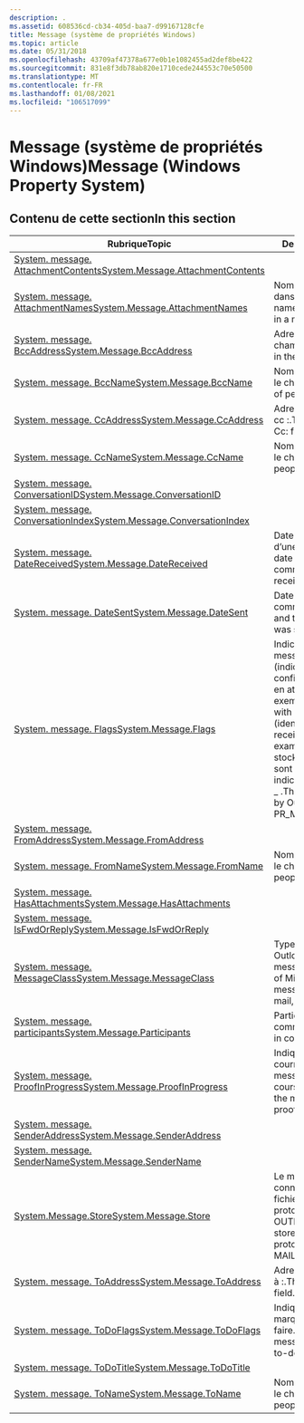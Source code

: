 ```yaml
---
description: .
ms.assetid: 608536cd-cb34-405d-baa7-d99167128cfe
title: Message (système de propriétés Windows)
ms.topic: article
ms.date: 05/31/2018
ms.openlocfilehash: 43709af47378a677e0b1e1082455ad2def8be422
ms.sourcegitcommit: 831e8f3db78ab820e1710cede244553c70e50500
ms.translationtype: MT
ms.contentlocale: fr-FR
ms.lasthandoff: 01/08/2021
ms.locfileid: "106517099"
---
```

# <a name="message-windows-property-system"></a><span data-ttu-id="cf5f5-103">Message (système de propriétés Windows)</span><span class="sxs-lookup"><span data-stu-id="cf5f5-103">Message (Windows Property System)</span></span>

## <a name="in-this-section"></a><span data-ttu-id="cf5f5-104">Contenu de cette section</span><span class="sxs-lookup"><span data-stu-id="cf5f5-104">In this section</span></span>



| <span data-ttu-id="cf5f5-105">Rubrique</span><span class="sxs-lookup"><span data-stu-id="cf5f5-105">Topic</span></span>                                                                                              | <span data-ttu-id="cf5f5-106">Description</span><span class="sxs-lookup"><span data-stu-id="cf5f5-106">Description</span></span>                                                                                                                                                                       |
|----------------------------------------------------------------------------------------------------|-----------------------------------------------------------------------------------------------------------------------------------------------------------------------------------|
| [<span data-ttu-id="cf5f5-107">System. message. AttachmentContents</span><span class="sxs-lookup"><span data-stu-id="cf5f5-107">System.Message.AttachmentContents</span></span>](./props-system-message-attachmentcontents.md)<br/> |                                                                                                                                                                                   |
| [<span data-ttu-id="cf5f5-108">System. message. AttachmentNames</span><span class="sxs-lookup"><span data-stu-id="cf5f5-108">System.Message.AttachmentNames</span></span>](./props-system-message-attachmentnames.md)<br/>       | <span data-ttu-id="cf5f5-109">Noms des pièces jointes dans un message.</span><span class="sxs-lookup"><span data-stu-id="cf5f5-109">The names of the attachments in a message.</span></span><br/>                                                                                                                             |
| [<span data-ttu-id="cf5f5-110">System. message. BccAddress</span><span class="sxs-lookup"><span data-stu-id="cf5f5-110">System.Message.BccAddress</span></span>](./props-system-message-bccaddress.md)<br/>                 | <span data-ttu-id="cf5f5-111">Adresses figurant dans le champ Cci :.</span><span class="sxs-lookup"><span data-stu-id="cf5f5-111">The addresses in the Bcc: field.</span></span><br/>                                                                                                                                       |
| [<span data-ttu-id="cf5f5-112">System. message. BccName</span><span class="sxs-lookup"><span data-stu-id="cf5f5-112">System.Message.BccName</span></span>](./props-system-message-bccname.md)<br/>                       | <span data-ttu-id="cf5f5-113">Noms des personnes dans le champ Cci :.</span><span class="sxs-lookup"><span data-stu-id="cf5f5-113">The names of people in the Bcc: field.</span></span><br/>                                                                                                                                 |
| [<span data-ttu-id="cf5f5-114">System. message. CcAddress</span><span class="sxs-lookup"><span data-stu-id="cf5f5-114">System.Message.CcAddress</span></span>](./props-system-message-ccaddress.md)<br/>                   | <span data-ttu-id="cf5f5-115">Adresses dans le champ cc :.</span><span class="sxs-lookup"><span data-stu-id="cf5f5-115">The addresses in the Cc: field.</span></span><br/>                                                                                                                                        |
| [<span data-ttu-id="cf5f5-116">System. message. CcName</span><span class="sxs-lookup"><span data-stu-id="cf5f5-116">System.Message.CcName</span></span>](./props-system-message-ccname.md)<br/>                         | <span data-ttu-id="cf5f5-117">Noms des personnes dans le champ cc :.</span><span class="sxs-lookup"><span data-stu-id="cf5f5-117">The names of people in the Cc: field.</span></span><br/>                                                                                                                                  |
| [<span data-ttu-id="cf5f5-118">System. message. ConversationID</span><span class="sxs-lookup"><span data-stu-id="cf5f5-118">System.Message.ConversationID</span></span>](./props-system-message-conversationid.md)<br/>         |                                                                                                                                                                                   |
| <span data-ttu-id="cf5f5-119">[System. message. ConversationIndex](/previous-versions/windows/desktop/legacy/bb787335(v=vs.85))</span><span class="sxs-lookup"><span data-stu-id="cf5f5-119">[System.Message.ConversationIndex](/previous-versions/windows/desktop/legacy/bb787335(v=vs.85))</span></span><br/>   |                                                                                                                                                                                   |
| [<span data-ttu-id="cf5f5-120">System. message. DateReceived</span><span class="sxs-lookup"><span data-stu-id="cf5f5-120">System.Message.DateReceived</span></span>](./props-system-message-datereceived.md)<br/>             | <span data-ttu-id="cf5f5-121">Date et heure de réception d’une communication.</span><span class="sxs-lookup"><span data-stu-id="cf5f5-121">The date and time a communication was received.</span></span><br/>                                                                                                                        |
| [<span data-ttu-id="cf5f5-122">System. message. DateSent</span><span class="sxs-lookup"><span data-stu-id="cf5f5-122">System.Message.DateSent</span></span>](./props-system-message-datesent.md)<br/>                     | <span data-ttu-id="cf5f5-123">Date et heure d’envoi d’une communication.</span><span class="sxs-lookup"><span data-stu-id="cf5f5-123">The date and time a communication was sent.</span></span><br/>                                                                                                                            |
| [<span data-ttu-id="cf5f5-124">System. message. Flags</span><span class="sxs-lookup"><span data-stu-id="cf5f5-124">System.Message.Flags</span></span>](./props-system-message-flags.md)<br/>                           | <span data-ttu-id="cf5f5-125">Indicateurs associés à des messages électroniques (indiquant qu’une confirmation de lecture est en attente, par exemple).</span><span class="sxs-lookup"><span data-stu-id="cf5f5-125">Flags associated with e-mail messages (identifying that a read receipt is pending, for example).</span></span> <span data-ttu-id="cf5f5-126">Les valeurs stockées ici par Outlook sont définies pour les \_ indicateurs de message PR \_ .</span><span class="sxs-lookup"><span data-stu-id="cf5f5-126">The values stored here by Outlook are defined for PR\_MESSAGE\_FLAGS.</span></span><br/> |
| [<span data-ttu-id="cf5f5-127">System. message. FromAddress</span><span class="sxs-lookup"><span data-stu-id="cf5f5-127">System.Message.FromAddress</span></span>](./props-system-message-fromaddress.md)<br/>               |                                                                                                                                                                                   |
| [<span data-ttu-id="cf5f5-128">System. message. FromName</span><span class="sxs-lookup"><span data-stu-id="cf5f5-128">System.Message.FromName</span></span>](./props-system-message-fromname.md)<br/>                     | <span data-ttu-id="cf5f5-129">Noms des personnes dans le champ de :.</span><span class="sxs-lookup"><span data-stu-id="cf5f5-129">The names of people in the From: field.</span></span><br/>                                                                                                                                |
| [<span data-ttu-id="cf5f5-130">System. message. HasAttachments</span><span class="sxs-lookup"><span data-stu-id="cf5f5-130">System.Message.HasAttachments</span></span>](./props-system-message-hasattachments.md)<br/>         |                                                                                                                                                                                   |
| [<span data-ttu-id="cf5f5-131">System. message. IsFwdOrReply</span><span class="sxs-lookup"><span data-stu-id="cf5f5-131">System.Message.IsFwdOrReply</span></span>](./props-system-message-isfwdorreply.md)<br/>             |                                                                                                                                                                                   |
| [<span data-ttu-id="cf5f5-132">System. message. MessageClass</span><span class="sxs-lookup"><span data-stu-id="cf5f5-132">System.Message.MessageClass</span></span>](./props-system-message-messageclass.md)<br/>             | <span data-ttu-id="cf5f5-133">Type de message Microsoft Outlook (réunion, tâche, messagerie, etc.).</span><span class="sxs-lookup"><span data-stu-id="cf5f5-133">The type of Microsoft Outlook message (meeting, task, mail, and so on).</span></span><br/>                                                                                                |
| [<span data-ttu-id="cf5f5-134">System. message. participants</span><span class="sxs-lookup"><span data-stu-id="cf5f5-134">System.Message.Participants</span></span>](props-system-message-participants.md)<br/>                    | <span data-ttu-id="cf5f5-135">Participants à la communication.</span><span class="sxs-lookup"><span data-stu-id="cf5f5-135">Participants in communication.</span></span><br/>                                                                                                                                         |
| [<span data-ttu-id="cf5f5-136">System. message. ProofInProgress</span><span class="sxs-lookup"><span data-stu-id="cf5f5-136">System.Message.ProofInProgress</span></span>](./props-system-message-proofinprogress.md)<br/>       | <span data-ttu-id="cf5f5-137">Indique si la vérification du courrier indésirable du message est toujours en cours.</span><span class="sxs-lookup"><span data-stu-id="cf5f5-137">Identifies whether the message junk e-mail proofing is still in progress.</span></span><br/>                                                                                              |
| [<span data-ttu-id="cf5f5-138">System. message. SenderAddress</span><span class="sxs-lookup"><span data-stu-id="cf5f5-138">System.Message.SenderAddress</span></span>](./props-system-message-senderaddress.md)<br/>           |                                                                                                                                                                                   |
| [<span data-ttu-id="cf5f5-139">System. message. SenderName</span><span class="sxs-lookup"><span data-stu-id="cf5f5-139">System.Message.SenderName</span></span>](./props-system-message-sendername.md)<br/>                 |                                                                                                                                                                                   |
| [<span data-ttu-id="cf5f5-140">System.Message.Store</span><span class="sxs-lookup"><span data-stu-id="cf5f5-140">System.Message.Store</span></span>](./props-system-message-store.md)<br/>                           | <span data-ttu-id="cf5f5-141">Le magasin (également connu sous le nom de fichier de gestionnaire de protocole), MAIL, OUTLOOKEXPRESS.</span><span class="sxs-lookup"><span data-stu-id="cf5f5-141">The store (also known as the protocol handler) FILE, MAIL, OUTLOOKEXPRESS.</span></span><br/>                                                                                             |
| [<span data-ttu-id="cf5f5-142">System. message. ToAddress</span><span class="sxs-lookup"><span data-stu-id="cf5f5-142">System.Message.ToAddress</span></span>](./props-system-message-toaddress.md)<br/>                   | <span data-ttu-id="cf5f5-143">Adresses dans le champ à :.</span><span class="sxs-lookup"><span data-stu-id="cf5f5-143">The addresses in the To: field.</span></span><br/>                                                                                                                                        |
| [<span data-ttu-id="cf5f5-144">System. message. ToDoFlags</span><span class="sxs-lookup"><span data-stu-id="cf5f5-144">System.Message.ToDoFlags</span></span>](./props-system-message-todoflags.md)<br/>                   | <span data-ttu-id="cf5f5-145">Indique si un message est marqué comme élément à faire.</span><span class="sxs-lookup"><span data-stu-id="cf5f5-145">Identifies whether a message is flagged as a to-do item.</span></span><br/>                                                                                                               |
| [<span data-ttu-id="cf5f5-146">System. message. ToDoTitle</span><span class="sxs-lookup"><span data-stu-id="cf5f5-146">System.Message.ToDoTitle</span></span>](./props-system-message-todotitle.md)<br/>                   |                                                                                                                                                                                   |
| [<span data-ttu-id="cf5f5-147">System. message. ToName</span><span class="sxs-lookup"><span data-stu-id="cf5f5-147">System.Message.ToName</span></span>](./props-system-message-toname.md)<br/>                         | <span data-ttu-id="cf5f5-148">Noms des personnes dans le champ à :.</span><span class="sxs-lookup"><span data-stu-id="cf5f5-148">The names of people in the To: field.</span></span><br/>                                                                                                                                  |



 

 

 
